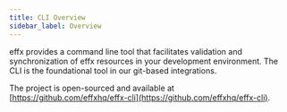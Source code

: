 ```yaml
---
title: CLI Overview
sidebar_label: Overview
---
```


effx provides a command line tool that facilitates validation and synchronization of effx resources in your development environment.
The CLI is the foundational tool in our git-based integrations.

The project is open-sourced and available at [https://github.com/effxhq/effx-cli](https://github.com/effxhq/effx-cli).
